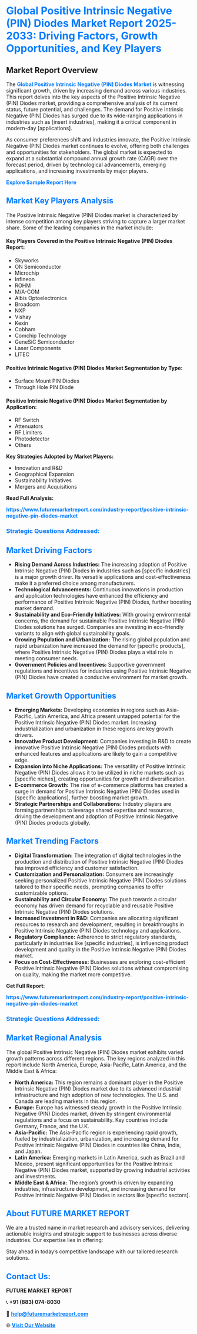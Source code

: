 <h1 style="color: #007BFF;">Global Positive Intrinsic Negative (PIN) Diodes Market Report 2025-2033: Driving Factors, Growth Opportunities, and Key Players</h1>

<section id="overview">
<h2>Market Report Overview</h2>
<p>The <a href="https://www.futuremarketreport.com/industry-report/positive-intrinsic-negative-pin-diodes-market" style="color: #007BFF; text-decoration: none;"><strong>Global Positive Intrinsic Negative (PIN) Diodes Market</strong></a> is witnessing significant growth, driven by increasing demand across various industries. This report delves into the key aspects of the Positive Intrinsic Negative (PIN) Diodes market, providing a comprehensive analysis of its current status, future potential, and challenges. The demand for Positive Intrinsic Negative (PIN) Diodes has surged due to its wide-ranging applications in industries such as [insert industries], making it a critical component in modern-day [applications].</p>
<p>As consumer preferences shift and industries innovate, the Positive Intrinsic Negative (PIN) Diodes market continues to evolve, offering both challenges and opportunities for stakeholders. The global market is expected to expand at a substantial compound annual growth rate (CAGR) over the forecast period, driven by technological advancements, emerging applications, and increasing investments by major players.</p>
</section>

<section id="overview">
<p><a href="https://www.futuremarketreport.com/request-sample/reportId=82188" style="color: #007BFF; text-decoration: none;"><strong>Explore Sample Report Here</strong></a></p>
</section>

<section id="key-players">
<h2 style="color: #007BFF;">Market Key Players Analysis</h2>
<p>The Positive Intrinsic Negative (PIN) Diodes market is characterized by intense competition among key players striving to capture a larger market share. Some of the leading companies in the market include:</p>
<h4>Key Players Covered in the Positive Intrinsic Negative (PIN) Diodes Report:</h4>
<ul><li>Skyworks</li><li>ON Semiconductor</li><li>Microchip</li><li>Infineon</li><li>ROHM</li><li>M/A-COM</li><li>Albis Optoelectronics</li><li>Broadcom</li><li>NXP</li><li>Vishay</li><li>Kexin</li><li>Cobham</li><li>Comchip Technology</li><li>GeneSiC Semiconductor</li><li>Laser Components</li><li>LITEC</li></ul>
<h4>Positive Intrinsic Negative (PIN) Diodes Market Segmentation by Type:</h4>
<ul><li>Surface Mount PIN Diodes</li><li>Through Hole PIN Diode</li></ul>

<h4>Positive Intrinsic Negative (PIN) Diodes Market Segmentation by Application:</h4>
<ul><li>RF Switch</li><li>Attenuators</li><li>RF Limiters</li><li>Photodetector</li><li>Others</li></ul>
<p><strong>Key Strategies Adopted by Market Players:</strong></p>
<ul>
<li>Innovation and R&D</li>
<li>Geographical Expansion</li>
<li>Sustainability Initiatives</li>
<li>Mergers and Acquisitions</li>
</ul>
</section>

<section>
<p><strong>Read Full Analysis: </strong></p><a href="https://www.futuremarketreport.com/industry-report/positive-intrinsic-negative-pin-diodes-market" style="color: #007BFF; text-decoration: none;"><strong>https://www.futuremarketreport.com/industry-report/positive-intrinsic-negative-pin-diodes-market</strong></a>
<h3 style="color: #007BFF;">Strategic Questions Addressed:</h3>
</section>

<section id="driving-factors">
<h2 style="color: #007BFF;">Market Driving Factors</h2>
<ul>
<li><strong>Rising Demand Across Industries:</strong> The increasing adoption of Positive Intrinsic Negative (PIN) Diodes in industries such as [specific industries] is a major growth driver. Its versatile applications and cost-effectiveness make it a preferred choice among manufacturers.</li>
<li><strong>Technological Advancements:</strong> Continuous innovations in production and application technologies have enhanced the efficiency and performance of Positive Intrinsic Negative (PIN) Diodes, further boosting market demand.</li>
<li><strong>Sustainability and Eco-Friendly Initiatives:</strong> With growing environmental concerns, the demand for sustainable Positive Intrinsic Negative (PIN) Diodes solutions has surged. Companies are investing in eco-friendly variants to align with global sustainability goals.</li>
<li><strong>Growing Population and Urbanization:</strong> The rising global population and rapid urbanization have increased the demand for [specific products], where Positive Intrinsic Negative (PIN) Diodes plays a vital role in meeting consumer needs.</li>
<li><strong>Government Policies and Incentives:</strong> Supportive government regulations and incentives for industries using Positive Intrinsic Negative (PIN) Diodes have created a conducive environment for market growth.</li>
</ul>
</section>

<section id="growth-opportunities">
<h2 style="color: #007BFF;">Market Growth Opportunities</h2>
<ul>
<li><strong>Emerging Markets:</strong> Developing economies in regions such as Asia-Pacific, Latin America, and Africa present untapped potential for the Positive Intrinsic Negative (PIN) Diodes market. Increasing industrialization and urbanization in these regions are key growth drivers.</li>
<li><strong>Innovative Product Development:</strong> Companies investing in R&D to create innovative Positive Intrinsic Negative (PIN) Diodes products with enhanced features and applications are likely to gain a competitive edge.</li>
<li><strong>Expansion into Niche Applications:</strong> The versatility of Positive Intrinsic Negative (PIN) Diodes allows it to be utilized in niche markets such as [specific niches], creating opportunities for growth and diversification.</li>
<li><strong>E-commerce Growth:</strong> The rise of e-commerce platforms has created a surge in demand for Positive Intrinsic Negative (PIN) Diodes used in [specific applications], further boosting market growth.</li>
<li><strong>Strategic Partnerships and Collaborations:</strong> Industry players are forming partnerships to leverage shared expertise and resources, driving the development and adoption of Positive Intrinsic Negative (PIN) Diodes products globally.</li>
</ul>
</section>

<section id="trending-factors">
<h2 style="color: #007BFF;">Market Trending Factors</h2>
<ul>
<li><strong>Digital Transformation:</strong> The integration of digital technologies in the production and distribution of Positive Intrinsic Negative (PIN) Diodes has improved efficiency and customer satisfaction.</li>
<li><strong>Customization and Personalization:</strong> Consumers are increasingly seeking personalized Positive Intrinsic Negative (PIN) Diodes solutions tailored to their specific needs, prompting companies to offer customizable options.</li>
<li><strong>Sustainability and Circular Economy:</strong> The push towards a circular economy has driven demand for recyclable and reusable Positive Intrinsic Negative (PIN) Diodes solutions.</li>
<li><strong>Increased Investment in R&D:</strong> Companies are allocating significant resources to research and development, resulting in breakthroughs in Positive Intrinsic Negative (PIN) Diodes technology and applications.</li>
<li><strong>Regulatory Compliance:</strong> Adherence to strict regulatory standards, particularly in industries like [specific industries], is influencing product development and quality in the Positive Intrinsic Negative (PIN) Diodes market.</li>
<li><strong>Focus on Cost-Effectiveness:</strong> Businesses are exploring cost-efficient Positive Intrinsic Negative (PIN) Diodes solutions without compromising on quality, making the market more competitive.</li>
</ul>
</section>

<section>
<p><strong>Get Full Report: </strong></p><a href="https://www.futuremarketreport.com/industry-report/positive-intrinsic-negative-pin-diodes-market" style="color: #007BFF; text-decoration: none;"><strong>https://www.futuremarketreport.com/industry-report/positive-intrinsic-negative-pin-diodes-market</strong></a>
<h3 style="color: #007BFF;">Strategic Questions Addressed:</h3>
</section>


<section id="regional-analysis">
<h2 style="color: #007BFF;">Market Regional Analysis</h2>
<p>The global Positive Intrinsic Negative (PIN) Diodes market exhibits varied growth patterns across different regions. The key regions analyzed in this report include North America, Europe, Asia-Pacific, Latin America, and the Middle East & Africa:</p>
<ul>
<li><strong>North America:</strong> This region remains a dominant player in the Positive Intrinsic Negative (PIN) Diodes market due to its advanced industrial infrastructure and high adoption of new technologies. The U.S. and Canada are leading markets in this region.</li>
<li><strong>Europe:</strong> Europe has witnessed steady growth in the Positive Intrinsic Negative (PIN) Diodes market, driven by stringent environmental regulations and a focus on sustainability. Key countries include Germany, France, and the U.K.</li>
<li><strong>Asia-Pacific:</strong> The Asia-Pacific region is experiencing rapid growth, fueled by industrialization, urbanization, and increasing demand for Positive Intrinsic Negative (PIN) Diodes in countries like China, India, and Japan.</li>
<li><strong>Latin America:</strong> Emerging markets in Latin America, such as Brazil and Mexico, present significant opportunities for the Positive Intrinsic Negative (PIN) Diodes market, supported by growing industrial activities and investments.</li>
<li><strong>Middle East & Africa:</strong> The region’s growth is driven by expanding industries, infrastructure development, and increasing demand for Positive Intrinsic Negative (PIN) Diodes in sectors like [specific sectors].</li>
</ul>
</section>

<footer>
<h2 style="color: #007BFF;">About FUTURE MARKET REPORT</h2>
<p>We are a trusted name in market research and advisory services, delivering actionable insights and strategic support to businesses across diverse industries. Our expertise lies in offering:</p>

<p>Stay ahead in today’s competitive landscape with our tailored research solutions.</p>

<h2 style="color: #007BFF;">Contact Us:</h2>
<p><strong>FUTURE MARKET REPORT</strong></p>
<p>📞 <strong>+91 (883) 074-8030</strong></p>
<p>📧 <strong><a href="mailto:help@futuremarketreport.com" style="color: #007BFF;">help@futuremarketreport.com</a></strong></p>
<p>🌐 <strong><a href="https://www.futuremarketreport.com/" style="color: #007BFF;">Visit Our Website</a></strong></p>
</footer>